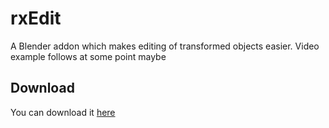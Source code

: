 # rxEdit
 A Blender addon which makes editing of transformed objects easier.
 Video example follows at some point maybe
 
 
 



 
 
 
## Download
 You can download it [here](https://github.com/rxc0/rxEdit/releases/latest/)

